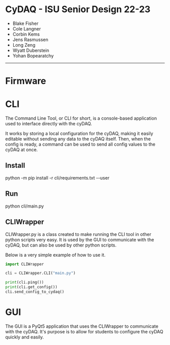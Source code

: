 # CyDAQ - ISU Senior Design 22-23
- Blake Fisher
- Cole Langner
- Corbin Kems
- Jens Rasmussen
- Long Zeng
- Wyatt Duberstein
- Yohan Bopearatchy
---

# Firmware

# CLI
The Command Line Tool, or CLI for short, is a console-based application used to interface directly with the cyDAQ. 

It works by storing a local configuration for the cyDAQ, making it easily editable without sending any data to the cyDAQ itself. Then, when the config is ready, a command can be used to send all config values to the cyDAQ at once.  

## Install
python -m pip install -r cli/requirements.txt --user

## Run
python cli/main.py

## CLIWrapper
CLIWrapper.py is a class created to make running the CLI tool in other python scripts very easy. It is used by the GUI to communicate with the cyDAQ, but can also be used by other python scripts. 

Below is a very simple example of how to use it. 
```python
import CLIWrapper

cli = CLIWrapper.CLI("main.py")

print(cli.ping())
print(cli.get_config())
cli.send_config_to_cydaq()
```

# GUI
The GUI is a PyQt5 application that uses the CLIWrapper to communicate with the cyDAQ. It's purpose is to allow for students to configure the cyDAQ quickly and easily. 
